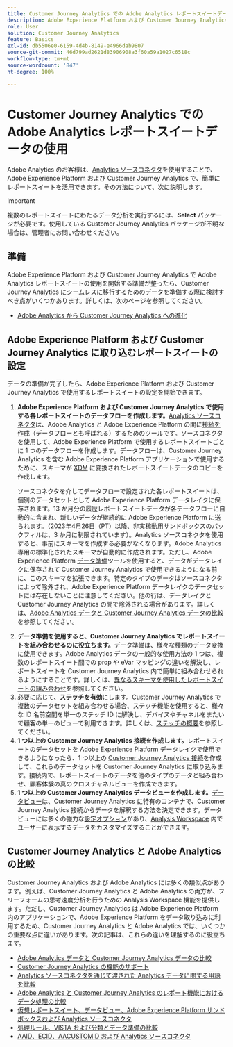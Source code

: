 ```yaml
---
title: Customer Journey Analytics での Adobe Analytics レポートスイートデータの使用
description: Adobe Experience Platform および Customer Journey Analytics に取り込むための Adobe Analytics レポートスイートの設定方法
role: User
solution: Customer Journey Analytics
feature: Basics
exl-id: db5506e0-6159-4d4b-8149-e4966dab9807
source-git-commit: 46d799ad2621d83906908a3f60a59a1027c6518c
workflow-type: tm+mt
source-wordcount: '847'
ht-degree: 100%

---
```


# Customer Journey Analytics での Adobe Analytics レポートスイートデータの使用

Adobe Analytics のお客様は、[Analytics ソースコネクタ](https://experienceleague.adobe.com/docs/experience-platform/sources/connectors/adobe-applications/analytics.html?lang=ja)を使用することで、Adobe Experience Platform および Customer Journey Analytics で、簡単にレポートスイートを活用できます。その方法について、次に説明します。

>[!IMPORTANT]
>
>複数のレポートスイートにわたるデータ分析を実行するには、**Select** パッケージが必要です。使用している Customer Journey Analytics パッケージが不明な場合は、管理者にお問い合わせください。

## 準備

Adobe Experience Platform および Customer Journey Analytics で Adobe Analytics レポートスイートの使用を開始する準備が整ったら、Customer Journey Analytics にシームレスに移行するためのデータを準備する際に検討すべき点がいくつかあります。詳しくは、次のページを参照してください。

* [Adobe Analytics から Customer Journey Analytics への進化](/help/getting-started/aa-to-cja.md)

## Adobe Experience Platform および Customer Journey Analytics に取り込むレポートスイートの設定

データの準備が完了したら、Adobe Experience Platform および Customer Journey Analytics で使用するレポートスイートの設定を開始できます。

1. **Adobe Experience Platform および Customer Journey Analytics で使用する各レポートスイートのデータフローを作成します。**[Analytics ソースコネクタ](https://experienceleague.adobe.com/docs/experience-platform/sources/connectors/adobe-applications/analytics.html?lang=ja)は、Adobe Analytics と Adobe Experience Platform の間に[接続を作成](/help/connections/create-connection.md)（データフローとも呼ばれる）するためのツールです。ソースコネクタを使用して、Adobe Experience Platform で使用するレポートスイートごとに 1 つのデータフローを作成します。データフローは、Customer Journey Analytics を含む Adobe Experience Platform アプリケーションで使用するために、スキーマが [XDM](https://experienceleague.adobe.com/docs/platform-learn/tutorials/schemas/schemas-and-experience-data-model.html?lang=ja) に変換されたレポートスイートデータのコピーを作成します。<p>ソースコネクタを介してデータフローで設定された各レポートスイートは、個別のデータセットとして Adobe Experience Platform データレイクに保存されます。13 か月分の履歴レポートスイートデータが各データフローに自動的に含まれ、新しいデータが継続的に Adobe Experience Platform に送られます。（2023年4月26日（PT）以降、非実稼動用サンドボックスのバックフィルは、3 か月に制限されています）。Analytics ソースコネクタを使用すると、事前にスキーマを作成する必要がなくなります。Adobe Analytics 専用の標準化されたスキーマが自動的に作成されます。ただし、Adobe Experience Platform [データ準備](https://experienceleague.adobe.com/docs/experience-platform/data-prep/home.html?lang=ja)ツールを使用すると、データがデータレイクに保存されて Customer Journey Analytics で使用できるようになる前に、このスキーマを拡張できます。特定のタイプのデータはソースコネクタによって除外され、Adobe Experience Platform データレイクのデータセットには存在しないことに注意してください。他の行は、データレイクと Customer Journey Analytics の間で除外される場合があります。詳しくは、[Adobe Analytics データと Customer Journey Analytics データの比較](/help/troubleshooting/compare.md)を参照してください。
1. **データ準備を使用すると、Customer Journey Analytics でレポートスイートを組み合わせるのに役立ちます。**&#x200B;データ準備は、様々な種類のデータ変換に使用できます。Adobe Analytics データの一般的な使用方法の 1 つは、複数のレポートスイート間での prop や eVar マッピングの違いを解決し、レポートスイートを Customer Journey Analytics 内で簡単に組み合わせられるようにすることです。詳しくは、[異なるスキーマを使用したレポートスイートの組み合わせ](/help/use-cases/aa-data/combine-report-suites.md)を参照してください。
1. 必要に応じて、**ステッチを有効**&#x200B;にします。Customer Journey Analytics で複数のデータセットを組み合わせる場合、ステッチ機能を使用すると、様々な ID 名前空間を単一のステッチ ID に解決し、デバイスやチャネルをまたいで顧客の単一のビューで利用できます。詳しくは、[ステッチの概要](../../stitching/overview.md)を参照してください。
1. **1 つ以上の Customer Journey Analytics 接続を作成します。**&#x200B;レポートスイートのデータセットを Adobe Experience Platform データレイクで使用できるようになったら、1 つ以上の [Customer Journey Analytics 接続](/help/connections/overview.md)を作成して、これらのデータセットを Customer Journey Analytics に取り込みます。接続内で、レポートスイートのデータを他のタイプのデータと組み合わせ、顧客体験の真のクロスチャネルビューを作成できます。
1. **1 つ以上の Customer Journey Analytics データビューを作成します。**[データビュー](/help/data-views/data-views.md)は、Customer Journey Analytics に特有のコンテナで、Customer Journey Analytics 接続からデータを解釈する方法を決定できます。データビューには多くの強力な[設定オプション](/help/data-views/create-dataview.md)があり、[Analysis Workspace](/help/analysis-workspace/home.md) 内でユーザーに表示するデータをカスタマイズすることができます。

## Customer Journey Analytics と Adobe Analytics の比較

Customer Journey Analytics および Adobe Analytics には多くの類似点があります。例えば、Customer Journey Analytics と Adobe Analytics の両方が、フリーフォームの思考速度分析を行うための Analysis Workspace 機能を提供します。ただし、Customer Journey Analytics は Adobe Experience Platform 内のアプリケーションで、Adobe Experience Platform をデータ取り込みに利用するため、Customer Journey Analytics と Adobe Analytics では、いくつかの重要な点に違いがあります。次の記事は、これらの違いを理解するのに役立ちます。

* [Adobe Analytics データと Customer Journey Analytics データの比較](/help/troubleshooting/compare.md)
* [Customer Journey Analytics の機能のサポート](/help/getting-started/aa-vs-cja/cja-aa.md)
* [Analytics ソースコネクタを通じて渡された Analytics データに関する用語を比較](/help/getting-started/aa-vs-cja/terminology.md)
* [Adobe Analytics と Customer Journey Analytics のレポート機能におけるデータ処理の比較](/help/getting-started/aa-vs-cja/data-processing-comparisons.md)
* [仮想レポートスイート、データビュー、Adobe Experience Platform サンドボックスおよび Analytics ソースコネクタ](/help/getting-started/aa-vs-cja/vrs-dataview-sandbox-adc.md)
* [処理ルール、VISTA および分類とデータ準備の比較](/help/getting-started/aa-vs-cja/pr-vista-dataprep.md)
* [AAID、ECID、AACUSTOMID および Analytics ソースコネクタ](/help/getting-started/aa-vs-cja/aaid-ecid-adc.md)
